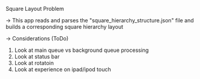 Square Layout Problem

-> This app reads and parses the "square_hierarchy_structure.json" file and builds a corresponding square hierarchy layout

-> Considerations (ToDo)
1) Look at main queue vs background queue processing
2) Look at status bar
3) Look at rotatoin
4) Look at experience on ipad/ipod touch

